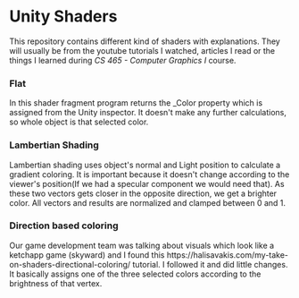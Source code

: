 <h1>Unity Shaders</h1>
This repository contains different kind of shaders with explanations. They will usually be from the youtube tutorials I watched, articles I read or the things I learned during <i>CS 465 - Computer Graphics I</i> course.

<h3>Flat</h3>
In this shader fragment program returns the _Color property which is assigned from the Unity inspector. It doesn't make any further calculations, so whole object is that selected color.

<h3>Lambertian Shading</h3>
Lambertian shading uses object's normal and Light position to calculate a gradient coloring. It is important because it doesn't change according to the viewer's position(If we had a specular component we would need that). As these two vectors gets closer in the opposite direction, we get a brighter color. All vectors and results are normalized and clamped between 0 and 1.

<h3>Direction based coloring</h3>
Our game development team was talking about visuals which look like a ketchapp game (skyward) and I found this https://halisavakis.com/my-take-on-shaders-directional-coloring/ tutorial. I followed it and did little changes. It basically assigns one of the three selected colors according to the brightness of that vertex.
